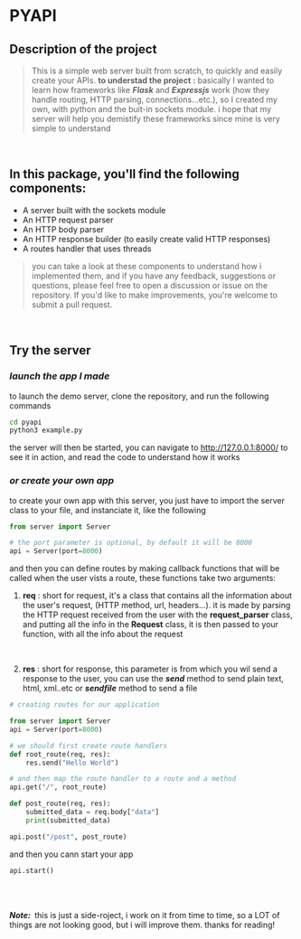 # **PYAPI**
## __Description of the project__
> This is a simple web server built from scratch, to quickly and easily create your APIs. __to understad the project :__ basically I wanted to learn how frameworks like __*Flask*__ and __*Expressjs*__ work (how they handle routing, HTTP parsing, connections...etc.), so I created my own, with python and the buit-in sockets module. i hope that my server will help you demistify these frameworks since mine is very simple to understand


<br>

## In this package, you'll find the following components:
- A server built with the sockets module
- An HTTP request parser
- An HTTP body parser
- An HTTP response builder (to easily create valid HTTP responses)
- A routes handler that uses threads


> you can take a look at these components to understand how i implemented them, and if you have any feedback, suggestions or questions, please feel free to open a discussion or issue on the repository. If you'd like to make improvements, you're welcome to submit a pull request.

<br>

## Try the server
### ___launch the app I made___
to launch the demo server, clone the repository, and run the following commands
```bash
cd pyapi
python3 example.py
```
the server will then be started, you can navigate to http://127.0.0.1:8000/ to see it in action, and read the code to understand how it works

### ___or create your own app___
to create your own app with this server, you just have to import the server class to your file, and instanciate it, like the following
```python
from server import Server

# the port parameter is optional, by default it will be 8000
api = Server(port=8000)
```

and then you can define routes by making callback functions that will be called when the user vists a route, these functions take two arguments:
1. __req__ : short for request, it's a class that contains all the information about the user's request, (HTTP method, url, headers...). it is made by parsing the HTTP request received from the user with the __request_parser__ class, and putting all the info in the __Request__ class, it is then passed to your function, with all the info about the request
<br>

2. __res__ : short for response, this parameter is from which you wil send a response to the user, you can use the __*send*__ method to send plain text, html, xml..etc or __*sendfile*__ method to send a file

```python
# creating routes for our application

from server import Server
api = Server(port=8000)

# we should first create route handlers
def root_route(req, res):
    res.send("Hello World")

# and then map the route handler to a route and a method
api.get("/", root_route) 

def post_route(req, res):
    submitted_data = req.body["data"]
    print(submitted_data)

api.post("/post", post_route)
```

and then you cann start your app


```python
api.start()
```

<br>



<br>

 __*Note:&nbsp;*__ this is just a side-roject, i work on it from time to time, so a LOT of things are not looking good, but i will improve them. thanks for reading!


